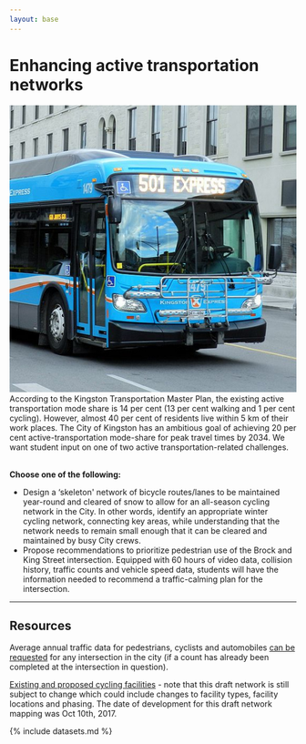 ```yaml
---
layout: base
---
```


# Enhancing active transportation networks

<div class="row">
<span class="image left"><img src="images/transit.jpg" alt="" /></span>
According to the Kingston Transportation Master Plan, 
the existing active transportation mode share is 14 per cent 
(13 per cent walking and 1 per cent cycling). 
However, almost 40 per cent of residents live within 5 km of their work places. 
The City of Kingston has an ambitious goal of achieving 20 per cent active-transportation
mode-share for peak travel times by 2034. 
We want student input on one of two active transportation-related challenges.
</div>
<br>

**Choose one of the following:**

* Design a ‘skeleton' network of bicycle routes/lanes to be maintained year-round and 
  cleared of snow to allow for an all-season cycling network in the City. 
  In other words, identify an appropriate winter cycling network, 
  connecting key areas, 
  while understanding that the network needs to remain small enough 
  that it can be cleared and maintained by busy City crews.
* Propose recommendations to prioritize pedestrian use of the Brock and King Street intersection.
  Equipped with 60 hours of video data, collision history, traffic counts and vehicle speed data,
  students will have the information needed 
  to recommend a traffic-calming plan for the intersection.

------------------------------------------------------

## Resources

Average annual traffic data for pedestrians, cyclists and automobiles 
[can be requested](https://www.cityofkingston.ca/city-hall/contact-us) 
for any intersection in the city 
(if a count has already been completed at the intersection in question).

[Existing and proposed cycling facilities](/files/existing-proposed-cycling-facilities.kmz) - 
note that this draft network is still subject to change which could include changes to facility types,
facility locations and phasing. 
The date of development for this draft network mapping was Oct 10th, 2017.

{% include datasets.md %}
